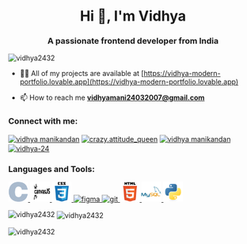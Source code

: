<h1 align="center">Hi 👋, I'm Vidhya</h1>
<h3 align="center">A passionate frontend developer from India</h3>

<p align="left"> <img src="https://komarev.com/ghpvc/?username=vidhya2432&label=Profile%20views&color=0e75b6&style=flat" alt="vidhya2432" /> </p>

- 👨‍💻 All of my projects are available at [https://vidhya-modern-portfolio.lovable.app](https://vidhya-modern-portfolio.lovable.app)

- 📫 How to reach me **vidhyamani24032007@gmail.com**

<h3 align="left">Connect with me:</h3>
<p align="left">
<a href="https://linkedin.com/in/vidhya manikandan" target="blank"><img align="center" src="https://raw.githubusercontent.com/rahuldkjain/github-profile-readme-generator/master/src/images/icons/Social/linked-in-alt.svg" alt="vidhya manikandan" height="30" width="40" /></a>
<a href="https://instagram.com/crazy.attitude_queen" target="blank"><img align="center" src="https://raw.githubusercontent.com/rahuldkjain/github-profile-readme-generator/master/src/images/icons/Social/instagram.svg" alt="crazy.attitude_queen" height="30" width="40" /></a>
<a href="https://www.hackerrank.com/vidhya manikandan" target="blank"><img align="center" src="https://raw.githubusercontent.com/rahuldkjain/github-profile-readme-generator/master/src/images/icons/Social/hackerrank.svg" alt="vidhya manikandan" height="30" width="40" /></a>
<a href="https://www.leetcode.com/vidhya-24" target="blank"><img align="center" src="https://raw.githubusercontent.com/rahuldkjain/github-profile-readme-generator/master/src/images/icons/Social/leet-code.svg" alt="vidhya-24" height="30" width="40" /></a>
</p>

<h3 align="left">Languages and Tools:</h3>
<p align="left"> <a href="https://www.cprogramming.com/" target="_blank" rel="noreferrer"> <img src="https://raw.githubusercontent.com/devicons/devicon/master/icons/c/c-original.svg" alt="c" width="40" height="40"/> </a> <a href="https://canvasjs.com" target="_blank" rel="noreferrer"> <img src="https://raw.githubusercontent.com/Hardik0307/Hardik0307/master/assets/canvasjs-charts.svg" alt="canvasjs" width="40" height="40"/> </a> <a href="https://www.w3schools.com/css/" target="_blank" rel="noreferrer"> <img src="https://raw.githubusercontent.com/devicons/devicon/master/icons/css3/css3-original-wordmark.svg" alt="css3" width="40" height="40"/> </a> <a href="https://www.figma.com/" target="_blank" rel="noreferrer"> <img src="https://www.vectorlogo.zone/logos/figma/figma-icon.svg" alt="figma" width="40" height="40"/> </a> <a href="https://git-scm.com/" target="_blank" rel="noreferrer"> <img src="https://www.vectorlogo.zone/logos/git-scm/git-scm-icon.svg" alt="git" width="40" height="40"/> </a> <a href="https://www.w3.org/html/" target="_blank" rel="noreferrer"> <img src="https://raw.githubusercontent.com/devicons/devicon/master/icons/html5/html5-original-wordmark.svg" alt="html5" width="40" height="40"/> </a> <a href="https://www.mysql.com/" target="_blank" rel="noreferrer"> <img src="https://raw.githubusercontent.com/devicons/devicon/master/icons/mysql/mysql-original-wordmark.svg" alt="mysql" width="40" height="40"/> </a> <a href="https://www.python.org" target="_blank" rel="noreferrer"> <img src="https://raw.githubusercontent.com/devicons/devicon/master/icons/python/python-original.svg" alt="python" width="40" height="40"/> </a> </p>

<p><img align="left" src="https://github-readme-stats.vercel.app/api/top-langs?username=vidhya2432&show_icons=true&locale=en&layout=compact" alt="vidhya2432" /></p>

<p>&nbsp;<img align="center" src="https://github-readme-stats.vercel.app/api?username=vidhya2432&show_icons=true&locale=en" alt="vidhya2432" /></p>

<p><img align="center" src="https://github-readme-streak-stats.herokuapp.com/?user=vidhya2432&" alt="vidhya2432" /></p>
